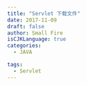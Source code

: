 ```yaml
---
title: "Servlet 下载文件"
date: 2017-11-09
draft: false
author: Small Fire
isCJKLanguage: true
categories: 
  - JAVA

tags: 
  - Servlet
---
```


